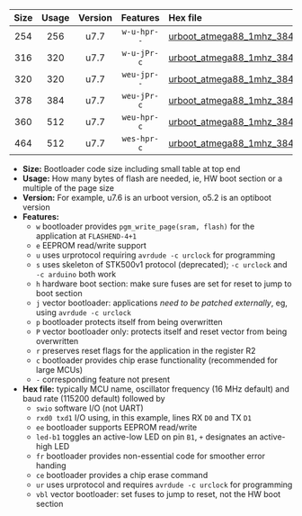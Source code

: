 |Size|Usage|Version|Features|Hex file|
|:-:|:-:|:-:|:-:|:--|
|254|256|u7.7|`w-u-hpr--`|[urboot_atmega88_1mhz_38400bps_swio_rxd0_txd1_led+b5_ur.hex](https://raw.githubusercontent.com/stefanrueger/urboot.hex/main/cores/minicore/atmega88/fcpu_1mhz/38400_bps/urboot_atmega88_1mhz_38400bps_swio_rxd0_txd1_led+b5_ur.hex)|
|316|320|u7.7|`w-u-jPr-c`|[urboot_atmega88_1mhz_38400bps_swio_rxd0_txd1_led+b5_fr_ce_ur_vbl.hex](https://raw.githubusercontent.com/stefanrueger/urboot.hex/main/cores/minicore/atmega88/fcpu_1mhz/38400_bps/urboot_atmega88_1mhz_38400bps_swio_rxd0_txd1_led+b5_fr_ce_ur_vbl.hex)|
|320|320|u7.7|`weu-jpr--`|[urboot_atmega88_1mhz_38400bps_swio_rxd0_txd1_ee_led+b5_ur_vbl.hex](https://raw.githubusercontent.com/stefanrueger/urboot.hex/main/cores/minicore/atmega88/fcpu_1mhz/38400_bps/urboot_atmega88_1mhz_38400bps_swio_rxd0_txd1_ee_led+b5_ur_vbl.hex)|
|378|384|u7.7|`weu-jPr-c`|[urboot_atmega88_1mhz_38400bps_swio_rxd0_txd1_ee_led+b5_fr_ce_ur_vbl.hex](https://raw.githubusercontent.com/stefanrueger/urboot.hex/main/cores/minicore/atmega88/fcpu_1mhz/38400_bps/urboot_atmega88_1mhz_38400bps_swio_rxd0_txd1_ee_led+b5_fr_ce_ur_vbl.hex)|
|360|512|u7.7|`weu-hpr-c`|[urboot_atmega88_1mhz_38400bps_swio_rxd0_txd1_ee_led+b5_fr_ce_ur.hex](https://raw.githubusercontent.com/stefanrueger/urboot.hex/main/cores/minicore/atmega88/fcpu_1mhz/38400_bps/urboot_atmega88_1mhz_38400bps_swio_rxd0_txd1_ee_led+b5_fr_ce_ur.hex)|
|464|512|u7.7|`wes-hpr-c`|[urboot_atmega88_1mhz_38400bps_swio_rxd0_txd1_ee_led+b5_fr_ce.hex](https://raw.githubusercontent.com/stefanrueger/urboot.hex/main/cores/minicore/atmega88/fcpu_1mhz/38400_bps/urboot_atmega88_1mhz_38400bps_swio_rxd0_txd1_ee_led+b5_fr_ce.hex)|

- **Size:** Bootloader code size including small table at top end
- **Usage:** How many bytes of flash are needed, ie, HW boot section or a multiple of the page size
- **Version:** For example, u7.6 is an urboot version, o5.2 is an optiboot version
- **Features:**
  + `w` bootloader provides `pgm_write_page(sram, flash)` for the application at `FLASHEND-4+1`
  + `e` EEPROM read/write support
  + `u` uses urprotocol requiring `avrdude -c urclock` for programming
  + `s` uses skeleton of STK500v1 protocol (deprecated); `-c urclock` and `-c arduino` both work
  + `h` hardware boot section: make sure fuses are set for reset to jump to boot section
  + `j` vector bootloader: applications *need to be patched externally*, eg, using `avrdude -c urclock`
  + `p` bootloader protects itself from being overwritten
  + `P` vector bootloader only: protects itself and reset vector from being overwritten
  + `r` preserves reset flags for the application in the register R2
  + `c` bootloader provides chip erase functionality (recommended for large MCUs)
  + `-` corresponding feature not present
- **Hex file:** typically MCU name, oscillator frequency (16 MHz default) and baud rate (115200 default) followed by
  + `swio` software I/O (not UART)
  + `rxd0 txd1` I/O using, in this example, lines RX `D0` and TX `D1`
  + `ee` bootloader supports EEPROM read/write
  + `led-b1` toggles an active-low LED on pin `B1`, `+` designates an active-high LED
  + `fr` bootloader provides non-essential code for smoother error handing
  + `ce` bootloader provides a chip erase command
  + `ur` uses urprotocol and requires `avrdude -c urclock` for programming
  + `vbl` vector bootloader: set fuses to jump to reset, not the HW boot section
